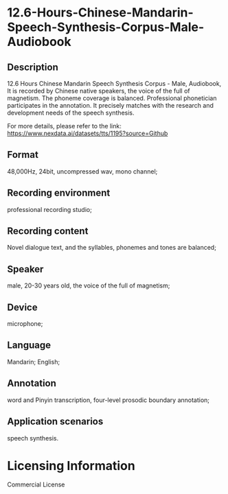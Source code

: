 # 12.6-Hours-Chinese-Mandarin-Speech-Synthesis-Corpus-Male-Audiobook

## Description
12.6 Hours Chinese Mandarin Speech Synthesis Corpus - Male, Audiobook, It is recorded by Chinese native speakers, the voice of the full of magnetism. The phoneme coverage is balanced. Professional phonetician participates in the annotation. It precisely matches with the research and development needs of the speech synthesis.

For more details, please refer to the link: https://www.nexdata.ai/datasets/tts/1195?source=Github


## Format
48,000Hz, 24bit, uncompressed wav, mono channel;
## Recording environment
professional recording studio;
## Recording content
Novel dialogue text, and the syllables, phonemes and tones are balanced;
## Speaker
male, 20-30 years old, the voice of the full of magnetism;
## Device
microphone;
## Language
Mandarin; English;
## Annotation
word and Pinyin transcription, four-level prosodic boundary annotation;
## Application scenarios
speech synthesis.
# Licensing Information
Commercial License
